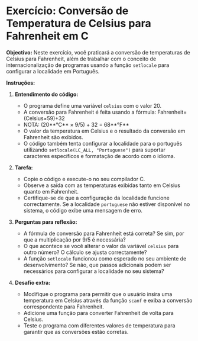 # Exercício: Conversão de Temperatura de Celsius para Fahrenheit em C

**Objectivo:** Neste exercício, você praticará a conversão de temperaturas de Celsius para Fahrenheit, além de trabalhar com o conceito de internacionalização de programas usando a função `setlocale` para configurar a localidade em Português.

**Instruções:**

1. **Entendimento do código:**

   - O programa define uma variável `celsius` com o valor 20.
   - A conversão para Fahrenheit é feita usando a fórmula: Fahrenheit=(Celsius×59​)+32
   - NOTA: (20**°C** × 9/5) + 32 = 68**°F**
   - O valor da temperatura em Celsius e o resultado da conversão em Fahrenheit são exibidos.
   - O código também tenta configurar a localidade para o português utilizando `setlocale(LC_ALL, "Portuguese")` para suportar caracteres específicos e formatação de acordo com o idioma.

2. **Tarefa:**

   - Copie o código e execute-o no seu compilador C.
   - Observe a saída com as temperaturas exibidas tanto em Celsius quanto em Fahrenheit.
   - Certifique-se de que a configuração da localidade funcione correctamente. Se a localidade `portuguese` não estiver disponível no sistema, o código exibe uma mensagem de erro.

3. **Perguntas para reflexão:**

   - A fórmula de conversão para Fahrenheit está correta? Se sim, por que a multiplicação por 9/5 é necessária?
   - O que acontece se você alterar o valor da variável `celsius` para outro número? O cálculo se ajusta correctamente?
   - A função `setlocale` funcionou como esperado no seu ambiente de desenvolvimento? Se não, que passos adicionais podem ser necessários para configurar a localidade no seu sistema?

4. **Desafio extra:**

   - Modifique o programa para permitir que o usuário insira uma temperatura em Celsius através da função `scanf` e exiba a conversão correspondente para Fahrenheit.
   - Adicione uma função para converter Fahrenheit de volta para Celsius.
   - Teste o programa com diferentes valores de temperatura para garantir que as conversões estão corretas.

